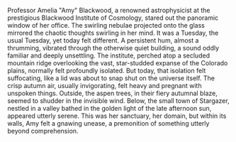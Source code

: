 Professor Amelia "Amy" Blackwood, a renowned astrophysicist at the prestigious Blackwood Institute of Cosmology, stared out the panoramic window of her office.  The swirling nebulae projected onto the glass mirrored the chaotic thoughts swirling in her mind.  It was a Tuesday, the usual Tuesday, yet today felt different.  A persistent hum, almost a thrumming, vibrated through the otherwise quiet building, a sound oddly familiar and deeply unsettling.  The institute, perched atop a secluded mountain ridge overlooking the vast, star-studded expanse of the Colorado plains, normally felt profoundly isolated.  But today, that isolation felt suffocating, like a lid was about to snap shut on the universe itself. The crisp autumn air, usually invigorating, felt heavy and pregnant with unspoken things. Outside, the aspen trees, in their fiery autumnal blaze, seemed to shudder in the invisible wind.  Below, the small town of Stargazer, nestled in a valley bathed in the golden light of the late afternoon sun, appeared utterly serene.  This was her sanctuary, her domain, but within its walls, Amy felt a gnawing unease, a premonition of something utterly beyond comprehension.
